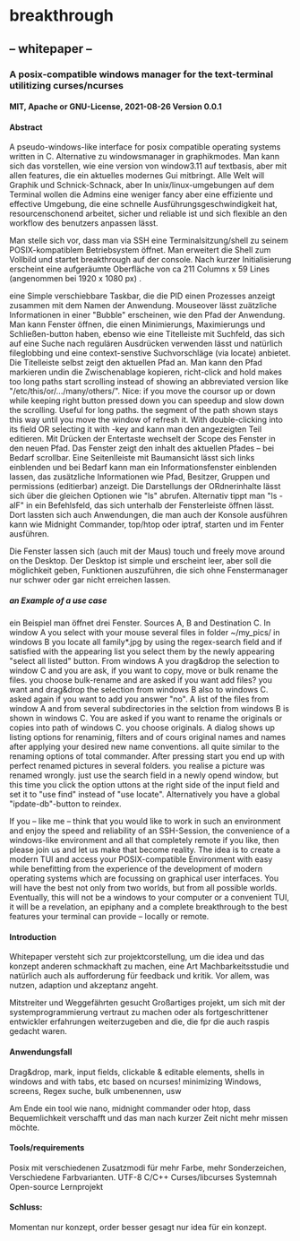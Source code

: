 # breakthrough
## – whitepaper – 
### A posix-compatible windows manager for the text-terminal utilitizing curses/ncurses
#### MIT, Apache or GNU-License, 2021-08-26 Version 0.0.1

#### Abstract
A pseudo-windows-like interface for posix compatible operating systems written in C.
Alternative zu windowsmanager in graphikmodes. Man kann sich das vorstellen, wie eine version von window3.11 auf textbasis, aber mit allen features, die ein aktuelles modernes Gui mitbringt. Alle Welt will Graphik und Schnick-Schnack, aber In unix/linux-umgebungen auf dem Terminal wollen die Admins eine weniger fancy aber eine effiziente und effective Umgebung, die eine schnelle Ausführungsgeschwindigkeit hat, resourcenschonend arbeitet, sicher und reliable ist und sich flexible an den workflow des benutzers anpassen lässt.

Man stelle sich vor, dass man via SSH eine Terminalsitzung/shell zu seinem POSIX-kompatiblem Betriebsystem öffnet. Man erweitert die Shell zum Vollbild und startet breakthrough auf der console. Nach kurzer Initialisierung erscheint eine aufgeräumte Oberfläche von ca 211 Columns x 59 Lines (angenommen bei 1920 x 1080 px) . 

eine Simple verschiebbare Taskbar, die die PID einen Prozesses anzeigt zusammen mit dem Namen der Anwendung. Mouseover lässt zuätzliche Informationen in einer "Bubble" erscheinen, wie den Pfad der Anwendung. Man kann Fenster öffnen, die einen Minimierungs, Maximierungs und Schließen-button haben, ebenso wie eine Titelleiste mit Suchfeld, das sich auf eine Suche nach regulären Ausdrücken verwenden lässt und natürlich fileglobbing und eine context-senstive Suchvorschläge (via locate) anbietet. Die Titelleiste selbst zeigt den aktuellen Pfad an. Man kann den Pfad markieren undin die Zwischenablage kopieren, richt-click and hold makes too long paths start scrolling instead of showing an abbreviated version like "/etc/this/or/.../many/others/". Nice: if you move the coursor up or down while keeping right button pressed down you can speedup and slow down the scrolling. Useful for long paths. the segment of the path shown stays this way until you move the window of refresh it. With double-clicking into its field OR selecting it with <TAB>-key and <ENTER> kann man den angezeigten Teil editieren. Mit Drücken der Entertaste wechselt der Scope des Fenster in den neuen Pfad. Das Fenster zeigt den inhalt des aktuellen Pfades – bei Bedarf scrollbar. Eine Seitenlleiste mit Baumansicht lässt sich links einblenden und bei Bedarf kann man ein Informationsfenster einblenden lassen, das zusätzliche Informationen wie Pfad, Besitzer, Gruppen und permissions (editierbar) anzeigt. Die Darstellungs der ORdnerinhalte lässt sich über die gleichen Optionen wie "ls" abrufen. Alternativ tippt man "ls -alF" in ein Befehlsfeld, das sich unterhalb der Fensterleiste öffnen lässt. Dort lassten sich auch Anwendungen, die man auch der Konsole ausführen kann wie Midnight Commander, top/htop oder iptraf, starten und im Fenter ausführen. 

Die Fenster lassen sich (auch mit der Maus) touch und freely move around on the Desktop. Der Desktop ist simple und erscheint leer, aber soll die möglichkeit geben, Funktionen auszuführen, die sich ohne Fenstermanager nur schwer oder gar nicht erreichen lassen. 

##### an Example of a use case
ein Beispiel man öffnet drei Fenster. Sources A, B and Destination C. In window A you select with your mouse several files in folder ~/my_pics/ in windows B you locate all family*.jpg by using the regex-search field and if satisfied with the appearing list you select them by the newly appearing "select all listed" button. From windows A you drag&drop the selection to window C and you are ask, if you want to copy, move or bulk rename the files. you choose bulk-rename and are asked if you want add files? you want and drag&drop the selection from windows B also to windows C. asked again if you want to add you answer "no". A list of the files from window A and from several subdirectories in the selction from windows B is shown in windows C. You are asked if you want to rename the originals or copies into path of windows C. you choose originals. A dialog shows up listing options for renaminig, filters and of cours original names and names after applying your desired new name conventions. all quite similar to the renaming options of total commander. After pressing start you end up with perfect renamed pictures in several folders. you realise a picture was renamed wrongly. just use the search field in a newly opend window, but this time you click the option uttons at the right side of the input field and set it to "use find" instead of "use locate". Alternatively you have a global "ipdate-db"-button to reindex.

If you – like me – think that you would like to work in such an environment and enjoy the speed and reliability of an SSH-Session, the convenience of a windows-like environment and all that completely remote if you like, then please join us and let us make that become reality. The idea is to create a modern TUI and access your POSIX-compatible Environment with easy while benefitting from the experience of the development of modern operating systems which are focussing on graphical user interfaces. You will have the best not only from two worlds, but from all possible worlds. Eventually, this will not be a windows to your computer or a convenient TUI, it will be a revelation, an epiphany and a complete breakthrough to the best features your terminal can provide – locally or remote.

#### Introduction 
Whitepaper versteht sich zur projektcorstellung, um die idea und das konzept anderen schmackhaft zu machen, eine Art Machbarkeitsstudie und natürlich auch als aufforderung für feedback und kritik. Vor allem, was nutzen, adaption und akzeptanz angeht. 

Mitstreiter und Weggefährten gesucht
Großartiges projekt, um sich mit der systemprogrammierung vertraut zu machen oder als fortgeschrittener entwickler erfahrungen weiterzugeben and die, die fpr die auch raspis gedacht waren.

#### Anwendungsfall
Drag&drop, mark, input fields, clickable & editable elements, shells in windows and with tabs, etc based on ncurses! minimizing Windows, screens, Regex suche, bulk umbenennen, usw

Am Ende ein tool wie nano, midnight commander oder htop, dass Bequemlichkeit verschafft und das man nach kurzer Zeit nicht mehr missen möchte. 

#### Tools/requirements
Posix mit verschiedenen Zusatzmodi für mehr Farbe, mehr Sonderzeichen, 
Verschiedene Farbvarianten. 
UTF-8
C/C++
Curses/libcurses
Systemnah
Open-source
Lernprojekt

#### Schluss: 
Momentan nur konzept, order besser gesagt nur idea für ein konzept. 

